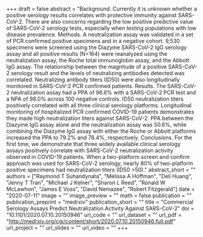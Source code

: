 +++
draft = false
abstract = "Background. Currently it is unknown whether a positive serology results correlates with protective immunity against SARS-CoV-2. There are also concerns regarding the low positive predictive value of SARS-CoV-2 serology tests, especially when testing populations with low disease prevalence. Methods. A neutralization assay was validated in a set of PCR confirmed positive specimens and in a negative cohort. 9,530 specimens were screened using the Diazyme SARS-CoV-2 IgG serology assay and all positive results (N=164) were reanalyzed using the neutralization assay, the Roche total immunoglobin assay, and the Abbott IgG assay. The relationship between the magnitude of a positive SARS-CoV-2 serology result and the levels of neutralizing antibodies detected was correlated. Neutralizing antibody titers (ID50) were also longitudinally monitored in SARS-CoV-2 PCR confirmed patients. Results. The SARS-CoV-2 neutralization assay had a PPA of 96.6% with a SARS-CoV-2 PCR test and a NPA of 98.0% across 100 negative controls. ID50 neutralization titers positively correlated with all three clinical serology platforms. Longitudinal monitoring of hospitalized PCR confirmed COVID-19 patients demonstrates they made high neutralization titers against SARS-CoV-2. PPA between the Diazyme IgG assay alone and the neutralization assay was 50.6%, while combining the Diazyme IgG assay with either the Roche or Abbott platforms increased the PPA to 79.2% and 78.4%, respectively. Conclusions. For the first time, we demonstrate that three widely available clinical serology assays positively correlate with SARS-CoV-2 neutralization activity observed in COVID-19 patients. When a two-platform screen and confirm approach was used for SARS-CoV-2 serology, nearly 80% of two-platform positive specimens had neutralization titers (ID50 >50)."
abstract_short = ""
authors = ["Raymond T Suhandynata", "Melissa A Hoffman", "Deli Huang", "Jenny T Tran", "Michael J Kelner", "Sharon L Reed", "Ronald W McLawhon", "James E Voss", "David Nemazee", "Robert Fitzgerald"]
date = "2020-07-11"
image = ""
image_preview = ""
math = false
publication = ""
publication_preprint = "medrxiv"
publication_short = ""
title = "Commercial Serology Assays Predict Neutralization Activity Against SARS-CoV-2"
doi = "10.1101/2020.07.10.20150946"
url_code = ""
url_dataset = ""
url_pdf = "http://medrxiv.org/cgi/content/short/2020.07.10.20150946.full.pdf"
url_project = ""
url_slides = ""
url_video = ""
+++